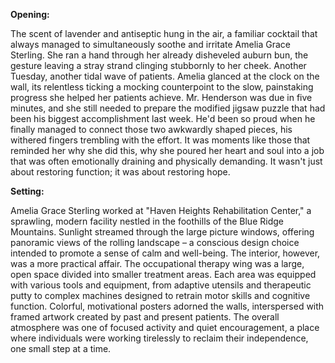 **Opening:**

The scent of lavender and antiseptic hung in the air, a familiar cocktail that always managed to simultaneously soothe and irritate Amelia Grace Sterling. She ran a hand through her already disheveled auburn bun, the gesture leaving a stray strand clinging stubbornly to her cheek. Another Tuesday, another tidal wave of patients. Amelia glanced at the clock on the wall, its relentless ticking a mocking counterpoint to the slow, painstaking progress she helped her patients achieve. Mr. Henderson was due in five minutes, and she still needed to prepare the modified jigsaw puzzle that had been his biggest accomplishment last week. He'd been so proud when he finally managed to connect those two awkwardly shaped pieces, his withered fingers trembling with the effort. It was moments like those that reminded her why she did this, why she poured her heart and soul into a job that was often emotionally draining and physically demanding. It wasn't just about restoring function; it was about restoring hope.

**Setting:**

Amelia Grace Sterling worked at "Haven Heights Rehabilitation Center," a sprawling, modern facility nestled in the foothills of the Blue Ridge Mountains. Sunlight streamed through the large picture windows, offering panoramic views of the rolling landscape – a conscious design choice intended to promote a sense of calm and well-being. The interior, however, was a more practical affair. The occupational therapy wing was a large, open space divided into smaller treatment areas. Each area was equipped with various tools and equipment, from adaptive utensils and therapeutic putty to complex machines designed to retrain motor skills and cognitive function. Colorful, motivational posters adorned the walls, interspersed with framed artwork created by past and present patients. The overall atmosphere was one of focused activity and quiet encouragement, a place where individuals were working tirelessly to reclaim their independence, one small step at a time.
